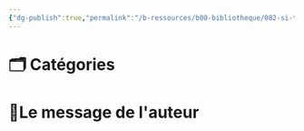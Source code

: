 ```yaml
---
{"dg-publish":true,"permalink":"/b-ressources/b00-bibliotheque/082-si-tu-veux-aller-loin-ralph-shallis/","title":"Si tu veux aller loin...","tags":["📓Book"],"noteIcon":""}
---
```



# 🗂 Catégories 


# 📍Le message de l'auteur